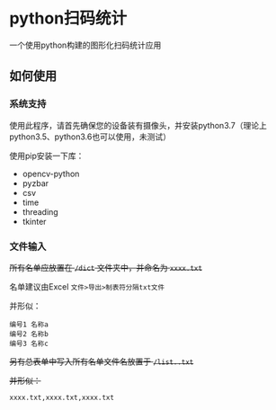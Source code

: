 # python扫码统计
一个使用python构建的图形化扫码统计应用

## 如何使用

### 系统支持

使用此程序，请首先确保您的设备装有摄像头，并安装python3.7（理论上python3.5、python3.6也可以使用，未测试）

使用pip安装一下库：

- opencv-python
- pyzbar
- csv
- time
- threading
- tkinter

### 文件输入

~~所有名单应放置在 `/dict` 文件夹中，并命名为 `xxxx.txt`~~

名单建议由Excel `文件>导出>制表符分隔txt文件`

并形似：
``` 
编号1	名称a
编号2	名称b
编号3	名称c
```

~~另有总表单中写入所有名单文件名放置于 `/list..txt`~~

~~并形似：~~
``` 
xxxx.txt,xxxx.txt,xxxx.txt
```
